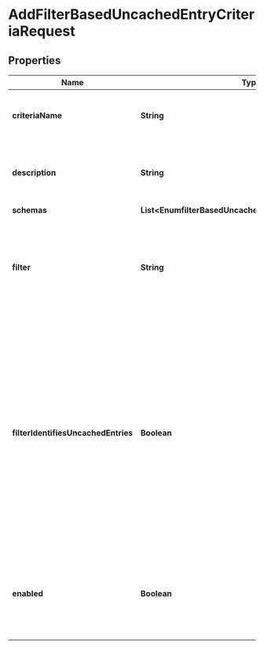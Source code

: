 

# AddFilterBasedUncachedEntryCriteriaRequest


## Properties

| Name | Type | Description | Notes |
|------------ | ------------- | ------------- | -------------|
|**criteriaName** | **String** | Name of the new Uncached Entry Criteria |  |
|**description** | **String** | A description for this Uncached Entry Criteria |  [optional] |
|**schemas** | **List&lt;EnumfilterBasedUncachedEntryCriteriaSchemaUrn&gt;** |  |  |
|**filter** | **String** | Specifies the search filter that should be used to differentiate entries into cached and uncached sets. |  |
|**filterIdentifiesUncachedEntries** | **Boolean** | Indicates whether the associated filter identifies those entries which should be stored in the uncached-id2entry database (if true) or entries which should be stored in the id2entry database (if false). |  [optional] |
|**enabled** | **Boolean** | Indicates whether this Uncached Entry Criteria is enabled for use in the server. |  |



